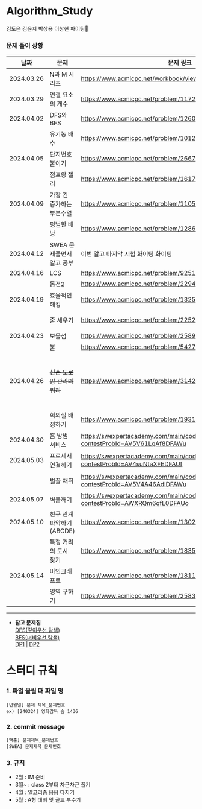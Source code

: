 # Algorithm_Study
김도은 김윤지 박상용 이창현
파이팅🍕

### 문제 풀이 상황
| 날짜 | 문제 | 문제 링크 | 비고 |
|--------|------|-------|-------|
| 2024.03.26 | N과 M 시리즈 | https://www.acmicpc.net/workbook/view/2052 | 조합, 순열 |
| 2024.03.29 | 연결 요소의 개수 | https://www.acmicpc.net/problem/11724 | DFS,BFS |
| 2024.04.02 | DFS와 BFS | https://www.acmicpc.net/problem/1260 |   |
|            | 유기농 배추 | https://www.acmicpc.net/problem/1012 |  |
| 2024.04.05 | 단지번호 붙이기 | https://www.acmicpc.net/problem/2667 |    |
|            | 점프왕 젤리 | https://www.acmicpc.net/problem/16174 |    |
| 2024.04.09 | 가장 긴 증가하는 부분수열 | https://www.acmicpc.net/problem/11053 | DP |
|            | 평범한 배낭 | https://www.acmicpc.net/problem/12865 |    |
| 2024.04.12 | SWEA 문제풀면서 알고 공부 | 이번 알고 마지막 시험 화이팅 화이팅 |
| 2024.04.16 | LCS | https://www.acmicpc.net/problem/9251 |    |
|            | 동전2 | https://www.acmicpc.net/problem/2294 |    |
| 2024.04.19 | 효율적인 해킹 | https://www.acmicpc.net/problem/1325 | 그래프의 표현 |
|            | 줄 세우기 | https://www.acmicpc.net/problem/2252 |  그래프(위상 정렬)  |
| 2024.04.23 | 보물섬 | https://www.acmicpc.net/problem/2589 |          |
|            | 불 | https://www.acmicpc.net/problem/5427 |        |
| 2024.04.26 | ~~신촌 도로망 관리와 쿼리~~ | ~~https://www.acmicpc.net/problem/31427~~ | ~~크루스칼과 프림(**플레티넘 - 창현님께 물어보기)~~ |
|            | 회의실 배정하기 | https://www.acmicpc.net/problem/1931 | 그리디 |
| 2024.04.30 | 홈 방범 서비스 | https://swexpertacademy.com/main/code/problem/problemDetail.do?contestProbId=AV5V61LqAf8DFAWu |  역량테스트 A형  |
| 2024.05.03 | 프로세서 연결하기 | https://swexpertacademy.com/main/code/problem/problemDetail.do?contestProbId=AV4suNtaXFEDFAUf |        |
|            | 벌꿀 채취 | https://swexpertacademy.com/main/code/problem/problemDetail.do?contestProbId=AV5V4A46AdIDFAWu |     [쉬운 벌꿀채취](https://swexpertacademy.com/main/code/userProblem/userProblemDetail.do?contestProbId=AWIakQe6tToDFAVH)     |
| 2024.05.07 | 벽돌깨기 | https://swexpertacademy.com/main/code/problem/problemDetail.do?contestProbId=AWXRQm6qfL0DFAUo |        |
| 2024.05.10 | 친구 관계 파악하기(ABCDE) | https://www.acmicpc.net/problem/13023 |        |
|            | 특정 거리의 도시 찾기 | https://www.acmicpc.net/problem/18352 |         |
| 2024.05.14 | 마인크래프트 | https://www.acmicpc.net/problem/18111 |       |
|            | 영역 구하기 | https://www.acmicpc.net/problem/2583 |      |
---------------------------------------------------

* **참고 문제집** <br>
[DFS(깊이우선 탐색)](https://www.acmicpc.net/problemset?sort=ac_desc&algo=127) <br>
[BFS(너비우선 탐색)](https://www.acmicpc.net/problemset?sort=ac_desc&algo=126) <br>
[DP1](https://www.acmicpc.net/workbook/view/7836) | [DP2](https://www.acmicpc.net/problemset?sort=ac_desc&algo=25) <br>


# 스터디 규칙
### 1. 파일 올릴 때 파일 명
```
[년월일] 문제 제목_문제번호
ex) [240324] 영화감독 숌_1436
```
### 2. commit message
```
[백준] 문제제목_문제번호
[SWEA] 문제제목_문제번호
```
### 3. 규칙
* 2월 : IM 준비
* 3월~ : class 2부터 차근차근 풀기
* 4월 : 알고리즘 응용 다지기
* 5월 : A형 대비 및 골드 부수기

